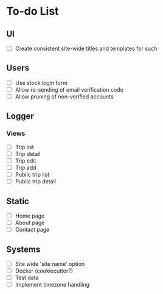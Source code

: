 # To-do List

## UI
- [ ] Create consistent site-wide titles and templates for such

## Users
- [ ] Use stock login form
- [ ] Allow re-sending of email verification code
- [ ] Allow pruning of non-verified accounts

## Logger
### Views
- [ ] Trip list
- [ ] Trip detail
- [ ] Trip edit
- [ ] Trip add
- [ ] Public trip list
- [ ] Public trip detail

## Static
- [ ] Home page
- [ ] About page
- [ ] Contact page

## Systems
- [ ] Site wide 'site name' option
- [ ] Docker (cookiecutter?)
- [ ] Test data
- [ ] Implement timezone handling
